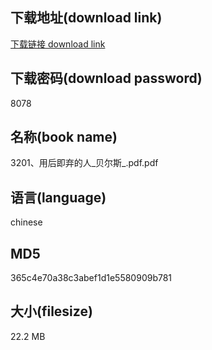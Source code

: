 ## 下载地址(download link)
[下载链接 download link](https://voluble-croquembouche-d321dc.netlify.app/?s=3201%E3%80%81%E7%94%A8%E5%90%8E%E5%8D%B3%E5%BC%83%E7%9A%84%E4%BA%BA_%E8%B4%9D%E5%B0%94%E6%96%AF_.pdf)

## 下载密码(download password)
8078

## 名称(book name)
3201、用后即弃的人_贝尔斯_.pdf.pdf

## 语言(language)
chinese

## MD5
365c4e70a38c3abef1d1e5580909b781

## 大小(filesize)
22.2 MB
